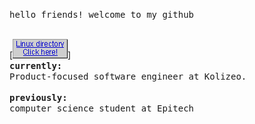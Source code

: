 <samp> hello friends! welcome to my github </samp>
<br></br>

[<img alt="Linux directory?" src="/linux-directory.gif">]
<br>
<samp>
  <b>currently:</b>
  <br>
  Product-focused software engineer at Kolizeo.
  <br></br>
  <b>previously:</b>
  <br>
    computer science student at Epitech
  <br></br>
  <br></br>
</samp>
